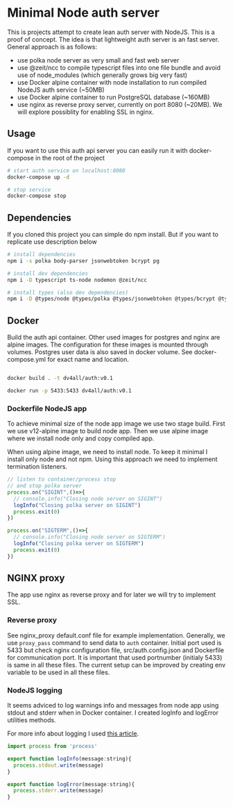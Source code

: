 # Minimal Node auth server

This is projects attempt to create lean auth server with NodeJS. This is a proof of concept. The idea is that lightweight auth server is an fast server.
General approach is as follows:

- use polka node server as very small and fast web server
- use @zeit/ncc to compile typescript files into one file bundle and avoid use of node_modules (which generally grows big very fast)
- use Docker alpine container with node installation to run compiled NodeJS auth service (~50MB)
- use Docker alpine container to run PostgreSQL database (~160MB)
- use nginx as reverse proxy server, currently on port 8080 (~20MB). We will explore possiblity for enabling SSL in nginx.

## Usage

If you want to use this auth api server you can easily run it with docker-compose in the root of the project

```bash
# start auth service on localhost:8080
docker-compose up -d

# stop service
docker-compose stop

```

## Dependencies

If you cloned this project you can simple do npm install. But if you want to replicate use description below

```bash
# install dependencies
npm i -s polka body-parser jsonwebtoken bcrypt pg

# install dev dependencies
npm i -D typescript ts-node nodemon @zeit/ncc

# install types (also dev dependencies)
npm i -D @types/node @types/polka @types/jsonwebtoken @types/bcrypt @types/pg

```

## Docker

Build the auth api container. Other used images for postgres and nginx are alpine images. The configuration for these images is mounted through volumes. Postgres user data is also saved in docker volume. See docker-compose.yml for exact name and location.

```bash

docker build . -t dv4all/auth:v0.1

docker run -p 5433:5433 dv4all/auth:v0.1

```

### Dockerfile NodeJS app

To achieve minimal size of the node app image we use two stage build. First we use v12-alpine image to build node app. Then we use alpine image where we install node only and copy compiled app.

When using alpine image, we need to install node. To keep it minimal I install only node and not npm. Using this approach we need to implement termination listeners.

```javascript
// listen to container/process stop
// and stop polka server
process.on("SIGINT",()=>{
  // console.info("Closing node server on SIGINT")
  logInfo("Closing polka server on SIGINT")
  process.exit(0)
})

process.on("SIGTERM",()=>{
  // console.info("Closing node server on SIGTERM")
  logInfo("Closing polka server on SIGTERM")
  process.exit(0)
})
```

## NGINX proxy

The app use nginx as reverse proxy and for later we will try to implement SSL.

### Reverse proxy

See nginx_proxy default.conf file for example implementation. Generally, we use `proxy_pass` command to send data to `auth` container. Initial port used is 5433 but check nginx configuration file, src/auth.config.json and Dockerfile for communication port. It is important that used portnumber (initialy 5433) is same in all these files. The current setup can be improved by creating env variable to be used in all these files.

### NodeJS logging

It seems adviced to log warnings info and messages from node app using stdout and stderr when in Docker container. I created logInfo and logError utilities methods.

For more info about logging I used [this article](https://medium.com/better-programming/docker-for-node-js-in-production-b9dc0e9e48e0).

```javascript
import process from 'process'

export function logInfo(message:string){
  process.stdout.write(message)
}

export function logError(message:string){
  process.stderr.write(message)
}

```
